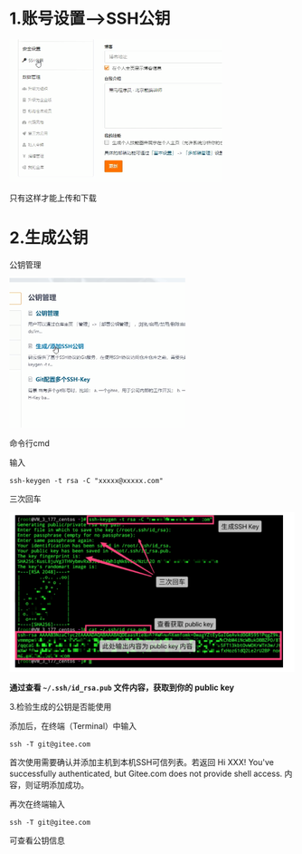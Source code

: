 # 1.账号设置-->SSH公钥

![image-20210717204725648](6.初始化Git远程仓库.assets/image-20210717204725648-1626526047197.png)

只有这样才能上传和下载

# 2.生成公钥

公钥管理

![image-20210717204915549](6.初始化Git远程仓库.assets/image-20210717204915549-1626526156804.png)

命令行cmd

输入

```
ssh-keygen -t rsa -C "xxxxx@xxxxx.com" 
```

三次回车

![image-20210717205517932](6.初始化Git远程仓库.assets/image-20210717205517932-1626526520066.png)

**通过查看 `~/.ssh/id_rsa.pub` 文件内容，获取到你的 public key**

3.检验生成的公钥是否能使用

添加后，在终端（Terminal）中输入

```
ssh -T git@gitee.com
```

首次使用需要确认并添加主机到本机SSH可信列表。若返回 Hi XXX! You've successfully authenticated, but Gitee.com does not provide shell access. 内容，则证明添加成功。

再次在终端输入

```
ssh -T git@gitee.com
```

可查看公钥信息

